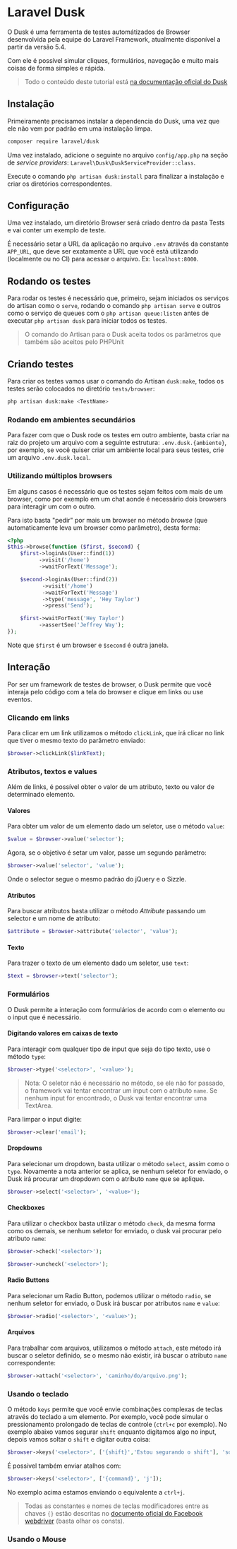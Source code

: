# Laravel Dusk

O Dusk é uma ferramenta de testes automátizados de Browser desenvolvida pela equipe do Laravel Framework, atualmente disponível a partir da versão 5.4.

Com ele é possível simular cliques, formulários, navegação e muito mais coisas de forma simples e rápida.

> Todo o conteúdo deste tutorial está [na documentação oficial do Dusk](https://laravel.com/docs/5.4/dusk)

## Instalação

Primeiramente precisamos instalar a dependencia do Dusk, uma vez que ele não vem por padrão em uma instalação limpa.

```sh
composer require laravel/dusk
```

Uma vez instalado, adicione o seguinte no arquivo `config/app.php` na seção de _service providers_: `Laravel\Dusk\DuskServiceProvider::class`.

Execute o comando `php artisan dusk:install` para finalizar a instalação e criar os diretórios correspondentes.

## Configuração

Uma vez instalado, um diretório Browser será criado dentro da pasta Tests e vai conter um exemplo de teste.

É necessário setar a URL da aplicação no arquivo `.env` através da constante `APP_URL`, que deve ser exatamente a URL que você está utilizando (localmente ou no CI) para acessar o arquivo. Ex: `localhost:8000`.

## Rodando os testes

Para rodar os testes é necessário que, primeiro, sejam iniciados os serviços do artisan como o `serve`, rodando o comando `php artisan serve` e outros como o serviço de queues com o `php artisan queue:listen` antes de executar `php artisan dusk` para iniciar todos os testes.

> O comando do Artisan para o Dusk aceita todos os parâmetros que também são aceitos pelo PHPUnit

## Criando testes

Para criar os testes vamos usar o comando do Artisan `dusk:make`, todos os testes serão colocados no diretório `tests/browser`:

```sh
php artisan dusk:make <TestName>
```

### Rodando em ambientes secundários

Para fazer com que o Dusk rode os testes em outro ambiente, basta criar na raiz do projeto um arquivo com a seguinte estrutura: `.env.dusk.{ambiente}`, por exemplo, se você quiser criar um ambiente local para seus testes, crie um arquivo `.env.dusk.local`.

### Utilizando múltiplos browsers

Em alguns casos é necessário que os testes sejam feitos com mais de um browser, como por exemplo em um chat aonde é necessário dois browsers para interagir um com o outro.

Para isto basta "pedir" por mais um browser no método *browse* (que automaticamente leva um browser como parâmetro), desta forma:

```php
<?php
$this->browse(function ($first, $second) {
    $first->loginAs(User::find(1))
          ->visit('/home')
          ->waitForText('Message');

    $second->loginAs(User::find(2))
           ->visit('/home')
           ->waitForText('Message')
           ->type('message', 'Hey Taylor')
           ->press('Send');

    $first->waitForText('Hey Taylor')
          ->assertSee('Jeffrey Way');
});
```

Note que `$first` é um browser e `$second` é outra janela.

## Interação

Por ser um framework de testes de browser, o Dusk permite que você interaja pelo código com a tela do browser e clique em links ou use eventos.

### Clicando em links

Para clicar em um link utilizamos o método `clickLink`, que irá clicar no link que tiver o mesmo texto do parâmetro enviado:

```php
$browser->clickLink($linkText);
```

### Atributos, textos e values

Além de links, é possível obter o valor de um atributo, texto ou valor de determinado elemento.

#### Valores

Para obter um valor de um elemento dado um seletor, use o método `value`:

```php
$value = $browser->value('selector');
```

Agora, se o objetivo é setar um valor, passe um segundo parâmetro:

```php
$browser->value('selector', 'value');
```

Onde o selector segue o mesmo padrão do jQuery e o Sizzle.

#### Atributos

Para buscar atributos basta utilizar o método _Attribute_ passando um selector e um nome de atributo:

```php
$attribute = $browser->attribute('selector', 'value');
```

#### Texto

Para trazer o texto de um elemento dado um seletor, use `text`:

```php
$text = $browser->text('selector');
```

### Formulários

O Dusk permite a interação com formulários de acordo com o elemento ou o input que é necessário.

#### Digitando valores em caixas de texto

Para interagir com qualquer tipo de input que seja do tipo texto, use o método `type`:

```php
$browser->type('<selector>', '<value>');
```

> Nota: O seletor não é necessário no método, se ele não for passado, o framework vai tentar encontrar um input com o atributo `name`. Se nenhum input for encontrado, o Dusk vai tentar encontrar uma TextArea.

Para limpar o input digite:

```php
$browser->clear('email');
```

#### Dropdowns

Para selecionar um dropdown, basta utilizar o método `select`, assim como o `type`. Novamente a nota anterior se aplica, se nenhum seletor for enviado, o Dusk irá procurar um dropdown com o atributo `name` que se aplique.

```php
$browser->select('<selector>', '<value>');
```

#### Checkboxes

Para utilizar o checkbox basta utilizar o método `check`, da mesma forma como os demais, se nenhum seletor for enviado, o dusk vai procurar pelo atributo `name`:

```php
$browser->check('<selector>');

$browser->uncheck('<selector>');
```

#### Radio Buttons

Para selecionar um Radio Button, podemos utilizar o método `radio`, se nenhum seletor for enviado, o Dusk irá buscar por atributos `name` e `value`:

```php
$browser->radio('<selector>', '<value>');
```

#### Arquivos

Para trabalhar com arquivos, utilizamos o método `attach`, este método irá buscar o seletor definido, se o mesmo não existir, irá buscar o atributo `name` correspondente:

```php
$browser->attach('<selector>', 'caminho/do/arquivo.png');
```

### Usando o teclado

O método `keys` permite que você envie combinações complexas de teclas através do teclado a um elemento. Por exemplo, você pode simular o pressionamento prolongado de teclas de controle (`ctrl+c` por exemplo). No exemplo abaixo vamos segurar `shift` enquanto digitamos algo no input, depois vamos soltar o `shift` e digitar outra coisa:

```php
$browser->keys('<selector>', ['{shift}','Estou segurando o shift'], 'soltei o shift');
```

É possível também enviar atalhos com:

```php
$browser->keys('<selector>', ['{command}', 'j']);
```

No exemplo acima estamos enviando o equivalente a `ctrl+j`.

> Todas as constantes e nomes de teclas modificadores entre as chaves `{}` estão descritas no [documento oficial do Facebook webdriver](https://github.com/facebook/php-webdriver/blob/community/lib/WebDriverKeys.php) (basta olhar os consts).

### Usando o Mouse

